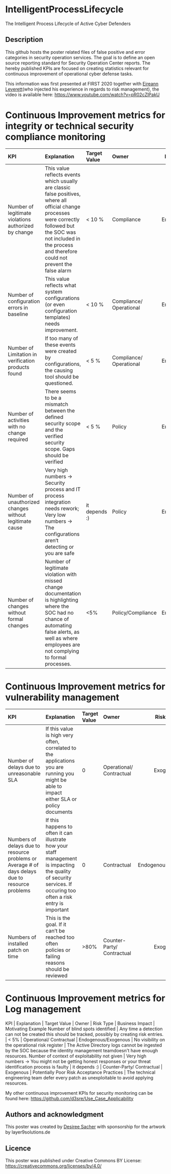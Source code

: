# IntelligentProcessLifecycle
The Intelligent Process Lifecycle of Active Cyber Defenders

## Description
This github hosts the poster related files of false positive and error categories in security operation services. The goal is to define an open source reporting standard for Security Operation Center reports. The hereby published KPIs are focused on creating statistics relevant for continuous improvement of operational cyber defense tasks.

This information was first presented at FIRST 2020 together with [Eireann Leverett](https://github.com/blackswanburst)(who injected his experience in regards to risk management), the video is available here: https://www.youtube.com/watch?v=pR02cZlPakU

# Continuous Improvement metrics for integrity or technical security compliance monitoring
KPI | Explanation | Target Value | Owner | Risk Type | Business Impact | Motivating Example
 :-------------------------- |:----------------------------------------------------| :----- |:---------------- |:----------------:|:------|:-----|
 Number of legitimate violations authorized by change | This value reflects events which usually are classic false positives, where all official change processes were correctly followed but the SOC was not included in the process and therefore could not prevent the false alarm | < 10 % | Compliance | Endogenous
 Number of configuration errors in baseline | This value reflects what system configurations (or even configuration templates) needs improvement. | < 10 % | Compliance/ Operational | Endogenous
 Number of Limitation in verification products found | If too many of these events were created by configurations, the causing tool should be questioned. | < 5 % | Compliance/ Operational | Endogenous
 Number of activities with no change required | There seems to be a mismatch between the defined security scope and the verified security scope. Gaps should be verified | < 5 % | Policy | Endogenous
Number of unauthorized changes without legitimate cause | Very high numbers → Security process and IT process integration needs rework; Very low numbers → The configurations aren‘t detecting or you are safe | it depends :) | Policy | Endogenous
Number of changes without formal changes | Number of legitimate violation with missed change documentation is highlighting where the SOC had no chance of automating false alerts, as well as where employees are not complying to formal processes. | <5% | Policy/Compliance | Endogenous

# Continuous Improvement metrics for vulnerability management
KPI | Explanation | Target Value | Owner | Risk Type | Business Impact | Motivating Example
 :-------------------------- |:----------------------------------------------------|:----- |:----------------| :----------------:|:------|:-------:|
Number of delays due to unreasonable SLA | If this value is high very often, correlated to the applications you are running you might be able to impact either SLA or policy documents | 0 | Operational/ Contractual | Exogenous
Numbers of delays due to resource problems or Average # of days delays due to resource problems | If this happens to often it can illustrate how your staff management is impacting the quality of security services. If occuring too often a risk entry is important | 0 | Contractual | Endogenous/Exogenous
Numbers of installed patch on time | This is the goal. If it can’t be reached too often policies or failing reasons should be reviewed | >80% | Counter-Party/ Contractual | Exogenous

# Continuous Improvement metrics for Log management
KPI | Explanation | Target Value | Owner | Risk Type | Business Impact | Motivating Example
Number of blind spots identified | Any time a detection can not be created this should be tracked, possibly by creating risk entries. | < 5% | Operational/ Contractual | Endogenous/Exogenous | No visibility on the operational risk register | The Active Directory logs cannot be ingested by the SOC because the identity management teamdoesn't have enough resources.
Number of context of exploitability not given | Very high numbers → You might not be getting honest responses or your threat identification process is faulty | it depends :) | Counter-Party/ Contractual | Exogenous | Potentially Poor Risk Acceptance Practices | The technical engineering team defer every patch as unexploitable to avoid applying resources.


My other continuous improvement KPIs for security monitoring can be found here: https://github.com/d3sre/Use_Case_Applicability 


## Authors and acknowledgment
This poster was created by [Desiree Sacher](http://www.twitter.com/d3sre) with sponsorship for the artwork by layer9solutions.de


## Licence
This poster was published under Creative Commons BY License: https://creativecommons.org/licenses/by/4.0/

